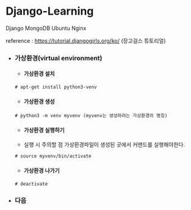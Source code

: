 # Django-Learning

Django MongoDB Ubuntu Nginx

reference : https://tutorial.djangogirls.org/ko/ (장고걸스 튜토리얼)

- ### 가상환경(virtual environment)   
   
   - #### 가상환경 설치
   ```
   # apt-get install python3-venv
   ```
   
   - #### 가상환경 생성
   ```
   # python3 -m venv myvenv (myvenv는 생성하려는 가상환경의 명칭)
   ```
   
   - #### 가상환경 실행하기
   * 실행 시 주의할 점 가상환경파일이 생성된 곳에서 커맨드를 실행해야한다.
   ```
   # source myvenv/bin/activate
   ```
   
   - #### 가상환경 나가기
   ```
   # deactivate
   ```
   
- ### 다음 
